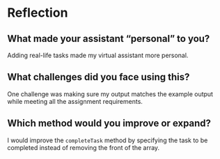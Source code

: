 # Reflection

## What made your assistant “personal” to you?

Adding real-life tasks made my virtual assistant more personal.

## What challenges did you face using this?

One challenge was making sure my output matches the example output while meeting all the assignment requirements.

## Which method would you improve or expand?

I would improve the `completeTask` method by specifying the task to be completed instead of removing the front of the array.

